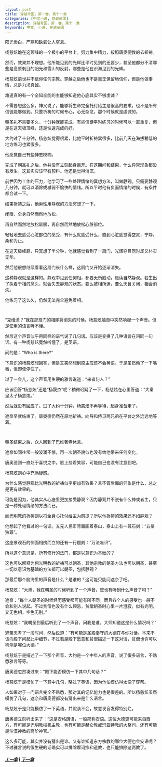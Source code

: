 ```yaml
---
layout: post
title: 穿越帝国，第一卷，第十一章
categories: [中文小说, 穿越帝国]
description: 穿越帝国，第一卷，第十一章
keywords: 中文, 小说, 穿越帝国
---
```


阳光惨白，严寒和缺氧让人窒息。

杨慈炫跪在这顶峰的一个极小的平台上，努力集中精力，按照唐奥德教的去祈祷。

然而，效果并不理想。他所能见到的光辉比平时见到的还要少，甚至他都分不清哪些是高原刺目的阳光和雪山的反射，哪些是他在识海见到的光辉。

杨慈炫前世并不信仰任何宗教。穿越之后他也不是毫无保留地信仰，但是他做事情，总是力求真诚。

难道真的有一个全知全能的主能够知道他心底其实不够虔诚？

不需要想这么多，神父说了，能够将生命完全托付给主是很高的要求，也不是所有信徒能够做到。只要祈祷的时候专心，心无杂念，那个时候就是虔诚的。

朝圣礼不需要多久，十分钟就能完成。有些信徒平时练习的时候可以一直重复，但是在这天极顶峰，还是快速完成的好。

大约过了十分钟，杨慈炫觉得很累，比他平时祈祷累很多，比前几天在海拔稍低的地方练习也累很多。

他感觉自己有些神志模糊。

完成了朝圣礼之后，他并没有立刻起身离开。在这期间和结束，什么异常现象都没有发生。这其实应该早有预料。他还是觉得消沉。

前世因为工作的压力，他学习了一些处理情绪的冥想方法，叫做静观。只需要静观几分钟，就可以消除或减弱不愉快的情绪。所以平时他有负面情绪的时候，有条件都会试一下。

结束祈祷之后，他索性用静观的方法冥想了一下。

闭眼，全身自然而然地放松。

再自然而然地放松肩膀，再自然而然地放松心脏部位。

轻轻地去感受心脏部位的感受，有什么就感受什么，直到心脏感觉得空灵，宁静，柔和为止。

在这天极峰巅，只冥想了半分钟，他就感觉看到了一扇门，光辉夺目同时却又朴实无华。

然后他很想继续看看这扇门长什么样，这扇门又开始逐渐消失。

这种静观就是这样的。静观中见到任何相，都要无所触动，继续自然静观。若生出了执着于相的念头，就会失去静观的状态。要么被相所迷，要么天目关闭，相会消失。

他练习了这么久，仍然无法完全避免着相。

<br/>

“克维漾？”就在那扇门的相即将消失的时候，杨慈炫脑海中突然响起一个声音。但是使用的语言听不懂。

然后这个声音似乎用同样的语气说了几句话。应该是变换了几种语言在问同一句话。有一种杨慈炫竟然听懂了，是英语。

问的是：“Who is there?”

下意识的杨慈炫想回答，但是又突然想到原主应该不会英语。于是虽然动了一下嘴唇，但即使停住了。

过了一会儿，这个声音用生硬的雅言说道：“来者何人？”

应该回答“杨慈炫”还是“杨晟杰”呢？稍微迟疑了一下，杨慈炫在心里答道：“大秦皇太子杨慈炫。”

然后就没有回应了。过了大约十分钟，杨慈炫不再等待，起身准备走了。

遮奈早就结束了。唐奥德仍然在原地祈祷。向导和侍卫两兄弟在平台之外远远地等着。

<br/>

朝圣结束之后，众人回到了巴维奢寺休息。

遮奈如同往常一般波澜不惊，再一次朝圣貌似也没有给他带来任何变化。

唐奥德则一直处于喜悦之中，脸上挂着笑容，可能自己也没有注意到吧。

杨慈炫则心中充满疑惑。

为什么感觉静观比光明教的祈祷似乎更加有效果？且不管后面的异象是什么，总之是更有效果的。

可能是因为，他其实从心底里更加接受静观？因为静观并不说有什么神或者主，只是一种处理情绪的方法而已。

而光明教的祈祷则以将全身心托付给主为前提？所以他祈祷的效果还不如静观？

他想起了他看过的一句话。五元人民币背面画着泰山，泰山上有一尊石刻：“五岳独尊”。

这座景观石的侧面相傍而立的还有一行题刻：“万法唯识”。

所以这个意思是，所有修行的法门，都是以意识为基础的？

这也可以解释为何光明教的祈祷可以朝圣，其他宗教的朝圣方法也可以朝圣，甚至一切以意识为基础的方法都可以朝圣，包括静观？

那最后那个脑海里的声音是什么？是谁的？这可能只能问遮奈了吧。

杨慈炫：“大师，我在朝圣的时候听到了一个声音，您也有听到什么声音了吗？”

遮奈：“每个人朝圣的时候经历感受都可能有所不同。而且各个人的感受也一般不会和别人说起。不过贫僧也没有什么顾忌，贫僧朝圣时心里一片澄寂，似有光明，又无色相，空色无别。”

杨慈炫：“我朝圣到最后听到了一个声音，问我是谁。大师知道这是什么情况吗？”

遮奈思考了一段时间，然后说道：“有可能是圣殿奉守的大德在与你对话。本来不该向殿下问起此中细节，不过若是殿下愿意和贫僧描述一下这对话，贫僧也许可以猜测是哪位大德。”

杨慈炫于是描述了一下那个声音，大约是一个中年人的声音，说了很多语言，不熟悉雅言等等。

唐奥德忽然凑过来：“殿下能否模仿一下其中几句话？”

杨慈炫于是模仿了一下其中几句，略过了英语，因为他怕模仿得太像了穿帮。

人如果对于一门语言完全不熟悉，那对其的记忆能力也是很差的。所以杨慈炫虽然模仿了几句，遮奈和唐奥德都没有猜出来是什么语言。

杨慈炫于是只能模仿了一下英语，并假装不会，故意发音发得特别烂。

唐奥德立刻听出来了：“这是安格朗语，一般简称安语。这位大德更可能来自西方，有可能是光明教枢机主教，也有可能是赫仑教或玛亚特教的大祭司，还有可能是沙漠神教的高阶神官。”

这么多可能，其实并没有猜出是谁。又有谁知道东方宗教的哪位大德也会安语呢？不过雅言说的很生硬的话确实可以排除摩诃宗和道教，也只能排除这两教了。

##### [上一章](/../../2020/03/10/TimeTravellerEmpire-1-10/) | [下一章](/../../2020/03/11/TimeTravellerEmpire-1-12/)